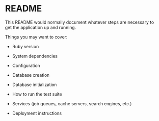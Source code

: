 # README

This README would normally document whatever steps are necessary to get the
application up and running.

Things you may want to cover:

* Ruby version

* System dependencies 
   
* Configuration

* Database creation

* Database initialization

* How to run the test suite 

* Services (job queues, cache servers, search engines, etc.)

* Deployment instructions


